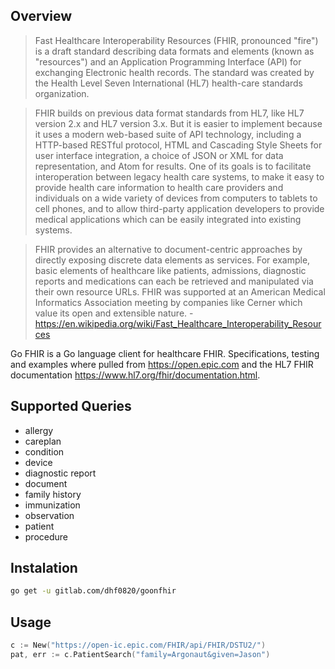 ##

## Overview

> Fast Healthcare Interoperability Resources (FHIR, pronounced "fire") is a draft standard describing data formats and elements (known as "resources") and an Application Programming Interface (API) for exchanging Electronic health records. The standard was created by the Health Level Seven International (HL7) health-care standards organization.

> FHIR builds on previous data format standards from HL7, like HL7 version 2.x and HL7 version 3.x. But it is easier to implement because it uses a modern web-based suite of API technology, including a HTTP-based RESTful protocol, HTML and Cascading Style Sheets for user interface integration, a choice of JSON or XML for data representation, and Atom for results. One of its goals is to facilitate interoperation between legacy health care systems, to make it easy to provide health care information to health care providers and individuals on a wide variety of devices from computers to tablets to cell phones, and to allow third-party application developers to provide medical applications which can be easily integrated into existing systems.

> FHIR provides an alternative to document-centric approaches by directly exposing discrete data elements as services. For example, basic elements of healthcare like patients, admissions, diagnostic reports and medications can each be retrieved and manipulated via their own resource URLs. FHIR was supported at an American Medical Informatics Association meeting by companies like Cerner which value its open and extensible nature. - https://en.wikipedia.org/wiki/Fast_Healthcare_Interoperability_Resources

Go FHIR is a Go language client for healthcare FHIR. Specifications, testing and examples where pulled from https://open.epic.com and the HL7 FHIR documentation https://www.hl7.org/fhir/documentation.html.

## Supported Queries
- allergy
- careplan
- condition
- device
- diagnostic report
- document
- family history
- immunization
- observation
- patient
- procedure

## Instalation
```sh
go get -u gitlab.com/dhf0820/goonfhir
```

## Usage
```Go
c := New("https://open-ic.epic.com/FHIR/api/FHIR/DSTU2/")
pat, err := c.PatientSearch("family=Argonaut&given=Jason")
```
